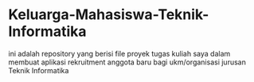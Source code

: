 # Keluarga-Mahasiswa-Teknik-Informatika
ini adalah repository yang berisi file proyek tugas kuliah saya dalam membuat aplikasi rekruitment anggota baru bagi ukm/organisasi jurusan Teknik Informatika
